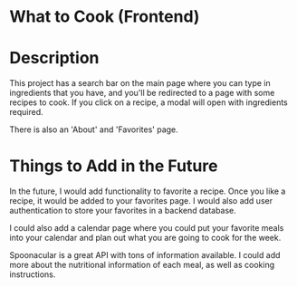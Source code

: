 # What to Cook (Frontend)

# Description 
This project has a search bar on the main page where you can type in 
ingredients that you have, and you'll be redirected to a page with some
recipes to cook. If you click on a recipe, a modal will open with ingredients
required.

There is also an 'About' and 'Favorites' page.

# Things to Add in the Future
In the future, I would add functionality to favorite a recipe. Once you like a recipe, it would be added to your favorites page. I would also add user authentication to store your favorites in a backend database. 

I could also add a calendar page where you could put your favorite meals into your calendar and plan out what you are going to cook for the week. 

Spoonacular is a great API with tons of information available. I could add more about the nutritional information of each meal, as well as cooking instructions.


